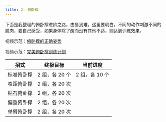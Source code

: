 ```yaml
---
title: 2. 俯卧撑
---
```


下面是我整理的俯卧撑进阶之路，由易到难。这里要明白，不同的动作刺激不同的肌肉，要自己感受，如果身体除了酸而没有其他不适，则达到训练效果。

视频示范：[俯卧撑的正确姿势](https://www.bilibili.com/video/av50473279/?spm_id_from=333.788.videocard.0)

视频示范：[完美俯卧撑训练计划](https://www.bilibili.com/video/av73766355/?spm_id_from=333.788.videocard.4)

| 招式       | 终极目标       | 当前进度       |
| ---------- | -------------- | -------------- |
| 标准俯卧撑 | 2 组，各 20 个 | 2 组，各 10 个 |
| 窄距俯卧撑 | 2 组，各 20 次 |                |
| 钻石俯卧撑 | 2 组，各 20 次 |                |
| 偏重俯卧撑 | 2 组，各 20 次 |                |
| 单臂俯卧撑 | 2 组，各 20 次 |                |
